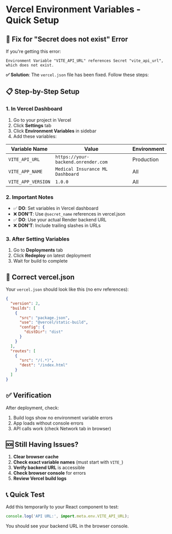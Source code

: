 # Vercel Environment Variables - Quick Setup

## 🚨 Fix for "Secret does not exist" Error

If you're getting this error:
```
Environment Variable "VITE_API_URL" references Secret "vite_api_url", which does not exist.
```

**✅ Solution**: The `vercel.json` file has been fixed. Follow these steps:

## 📋 Step-by-Step Setup

### 1. In Vercel Dashboard

1. Go to your project in Vercel
2. Click **Settings** tab
3. Click **Environment Variables** in sidebar
4. Add these variables:

| Variable Name | Value | Environment |
|---------------|-------|-------------|
| `VITE_API_URL` | `https://your-backend.onrender.com` | Production |
| `VITE_APP_NAME` | `Medical Insurance ML Dashboard` | All |
| `VITE_APP_VERSION` | `1.0.0` | All |

### 2. Important Notes

- ✅ **DO**: Set variables in Vercel dashboard
- ❌ **DON'T**: Use `@secret_name` references in vercel.json
- ✅ **DO**: Use your actual Render backend URL
- ❌ **DON'T**: Include trailing slashes in URLs

### 3. After Setting Variables

1. Go to **Deployments** tab
2. Click **Redeploy** on latest deployment
3. Wait for build to complete

## 🔧 Correct vercel.json

Your `vercel.json` should look like this (no env references):

```json
{
  "version": 2,
  "builds": [
    {
      "src": "package.json",
      "use": "@vercel/static-build",
      "config": {
        "distDir": "dist"
      }
    }
  ],
  "routes": [
    {
      "src": "/(.*)",
      "dest": "/index.html"
    }
  ]
}
```

## ✅ Verification

After deployment, check:
1. Build logs show no environment variable errors
2. App loads without console errors
3. API calls work (check Network tab in browser)

## 🆘 Still Having Issues?

1. **Clear browser cache**
2. **Check exact variable names** (must start with `VITE_`)
3. **Verify backend URL** is accessible
4. **Check browser console** for errors
5. **Review Vercel build logs**

## 📞 Quick Test

Add this temporarily to your React component to test:
```javascript
console.log('API URL:', import.meta.env.VITE_API_URL);
```

You should see your backend URL in the browser console.
